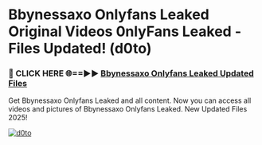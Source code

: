 # Bbynessaxo Onlyfans Leaked Original Videos 0nlyFans Leaked - Files Updated! (d0to)

<h3>🔴 CLICK HERE 🌐==►► <a href="https://tinyurl.com/3hn5wdd3" rel="nofollow">Bbynessaxo Onlyfans Leaked Updated Files</a></h3>

Get Bbynessaxo Onlyfans Leaked and all content. Now you can access all videos and pictures of Bbynessaxo Onlyfans Leaked. New Updated Files 2025!

[![d0to](https://i.imgur.com/4HnBqBT.gif)](https://tinyurl.com/3hn5wdd3)
